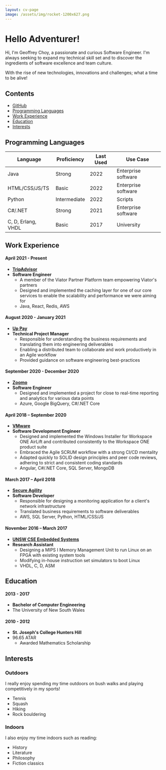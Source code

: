 ```yaml
---
layout: cv-page
image: /assets/img/rocket-1200x627.png
---
```


# Hello Adventurer!

Hi, I'm Geoffrey Choy, a passionate and curious Software Engineer. I'm always seeking to expand my technical skill set and to discover the ingredients of software excellence and team culture.

With the rise of new technologies, innovations and challenges; what a time to be alive!

## Contents

* [GitHub](https://github.com/burrt)
* [Programming Languages](#programming-languages)
* [Work Experience](#work-experience)
* [Education](#education)
* [Interests](#interests)


## Programming Languages

| Language           | Proficiency  | Last Used | Use Case            |
|--------------------|--------------|-----------|---------------------|
| Java               | Strong       | 2022      | Enterprise software |
| HTML/CSS/JS/TS     | Basic        | 2022      | Enterprise software |
| Python             | Intermediate | 2022      | Scripts             |
| C#/.NET            | Strong       | 2021      | Enterprise software |
| C, D, Erlang, VHDL | Basic        | 2017      | University          |

## Work Experience

#### April 2021 - Present

* **[TripAdvisor](https://www.tripadvisor.com.au/)**
* **Software Engineer**
  * A member of the Viator Partner Platform team empowering Viator's partners
  * Designed and implemented the caching layer for one of our core services to enable the scalability and performance we were aiming for
  * Java, React, Redis, AWS

#### August 2020 - January 2021

* **[Up Pay](https://uppay.online)**
* **Technical Project Manager**
  * Responsible for understanding the business requirements and translating them into engineering deliverables
  * Enabling a distributed team to collaborate and work productively in an Agile workflow
  * Provided guidance on software engineering best-practices

#### September 2020 - December 2020

* **[Zoomo](https://www.ridezoomo.com/  )**
* **Software Engineer**
  * Designed and implemented a project for close to real-time reporting and analytics for various data points
  * Azure, Google BigQuery, C#/.NET Core

#### April 2018 – September 2020

* **[VMware](https://www.vmware.com/au/products/workspace-one/unified-endpoint-management.html)**
* **Software Development Engineer**
  * Designed and implemented the Windows Installer for Workspace ONE AirLift and contributed consistently to the Workspace ONE product suite
  * Embraced the Agile SCRUM workflow with a strong CI/CD mentality
  * Adapted quickly to SOLID design principles and peer code reviews, adhering to strict and consistent coding standards
  * Angular, C#/.NET Core, SQL Server, MongoDB

#### March 2017 – April 2018

* **[Secure Agility](https://secureagility.com/)**
* **Software Developer**
  * Responsible for designing a monitoring application for a client's network infrastructure
  * Translated business requirements to software deliverables
  * AWS, SQL Server, Python, HTML/CSS/JS

#### November 2016 – March 2017

* **[UNSW CSE Embedded Systems](https://www.engineering.unsw.edu.au/computer-science-engineering/)**
* **Research Assistant**
  * Designing a MIPS I Memory Management Unit to run Linux on an FPGA with existing system tools
  * Modifying in-house instruction set simulators to boot Linux
  * VHDL, C, D, ASM

## Education

#### 2013 - 2017

* **Bachelor of Computer Engineering**
* The University of New South Wales

#### 2010 - 2012

* **St. Joseph's College Hunters Hill**
* 96.65 ATAR
  * Awarded Mathematics Scholarship

## Interests

### Outdoors

I really enjoy spending my time outdoors on bush walks and playing competitively in my sports!

* Tennis
* Squash
* Hiking
* Rock bouldering

### Indoors

I also enjoy my time indoors such as reading:

* History
* Literature
* Philosophy
* Fiction classics

